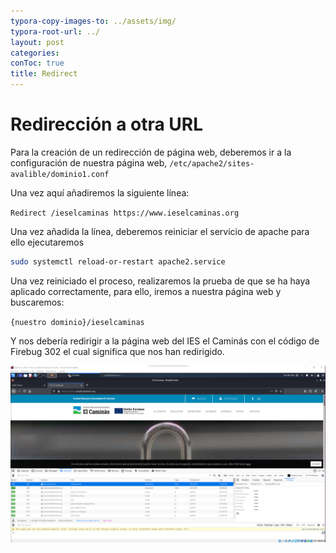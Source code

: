 ```yaml
---
typora-copy-images-to: ../assets/img/
typora-root-url: ../
layout: post
categories: 
conToc: true
title: Redirect
---
```


# Redirección a otra URL

Para la creación de un redirección de página web, deberemos ir a la configuración de nuestra página web, `/etc/apache2/sites-avalible/dominio1.conf` 

Una vez aquí añadiremos la siguiente línea:

`Redirect /ieselcaminas https://www.ieselcaminas.org` 

Una vez añadida la línea, deberemos reiniciar el servicio de apache para ello ejecutaremos 

```bash
sudo systemctl reload-or-restart apache2.service 
```

Una vez reiniciado el proceso, realizaremos la prueba de que se ha haya aplicado correctamente, para ello, iremos a nuestra página web y buscaremos: 

`{nuestro dominio}/ieselcaminas `

Y nos debería redirigir a la página web del IES el Caminás  con el código de Firebug 302 el cual significa que nos han redirigido.



![image-20211203105614427](/assets/img/image-20211203105614427.png)

